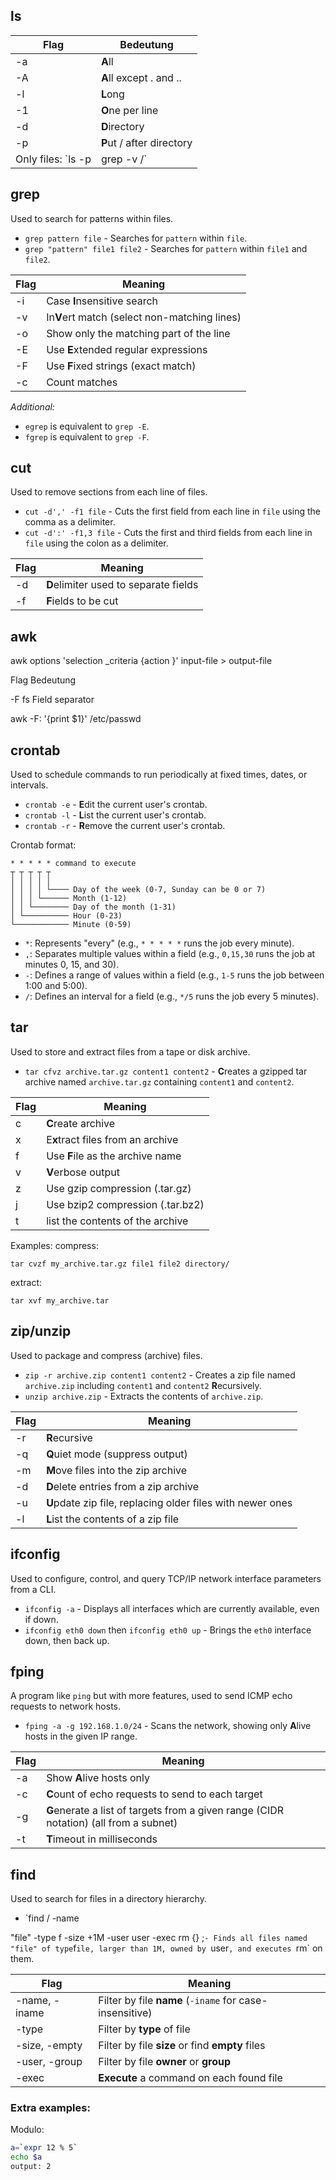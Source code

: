 ## ls

| Flag | Bedeutung                 |
| ---- | ------------------------- |
| -a   | **A**ll                   |
| -A   | **A**ll except . and ..   |
| -l   | **L**ong                  |
| -1   | **O**ne per line          |
| -d   | **D**irectory             |
| -p   | **P**ut / after directory |
Only files: `ls -p | grep -v /`
## grep

Used to search for patterns within files.

- `grep pattern file` - Searches for `pattern` within `file`.
- `grep "pattern" file1 file2` - Searches for `pattern` within `file1` and `file2`.

| Flag | Meaning                                      |
| ---- | -------------------------------------------- |
| -i   | Case **I**nsensitive search                  |
| -v   | In**V**ert match (select non-matching lines) |
| -o   | Show only the matching part of the line      |
| -E   | Use **E**xtended regular expressions         |
| -F   | Use **F**ixed strings (exact match)          |
| -c   | Count matches                                |

*Additional:*

- `egrep` is equivalent to `grep -E`.
- `fgrep` is equivalent to `grep -F`.

## cut

Used to remove sections from each line of files.

- `cut -d',' -f1 file` - Cuts the first field from each line in `file` using the comma as a delimiter.
- `cut -d':' -f1,3 file` - Cuts the first and third fields from each line in `file` using the colon as a delimiter.

| Flag | Meaning                               |
| ---- | ------------------------------------- |
| -d   | **D**elimiter used to separate fields |
| -f   | **F**ields to be cut                  |


## awk
awk options 'selection _criteria {action }' input-file > output-file

Flag Bedeutung

-F fs Field separator

awk -F: '{print $1}' /etc/passwd
## crontab

Used to schedule commands to run periodically at fixed times, dates, or intervals.

- `crontab -e` - **E**dit the current user's crontab.
- `crontab -l` - **L**ist the current user's crontab.
- `crontab -r` - **R**emove the current user's crontab.

Crontab format:

```
* * * * * command to execute
┬ ┬ ┬ ┬ ┬
│ │ │ │ │
│ │ │ │ └──── Day of the week (0-7, Sunday can be 0 or 7)
│ │ │ └────── Month (1-12)
│ │ └──────── Day of the month (1-31)
│ └────────── Hour (0-23)
└──────────── Minute (0-59)
```

- `*`: Represents "every" (e.g., `* * * * *` runs the job every minute).
- `,`: Separates multiple values within a field (e.g., `0,15,30` runs the job at minutes 0, 15, and 30).
- `-`: Defines a range of values within a field (e.g., `1-5` runs the job between 1:00 and 5:00).
- `/`: Defines an interval for a field (e.g., `*/5` runs the job every 5 minutes).

## tar

Used to store and extract files from a tape or disk archive.

- `tar cfvz archive.tar.gz content1 content2` - **C**reates a gzipped tar archive named `archive.tar.gz` containing `content1` and `content2`.

| Flag | Meaning                           |
| ---- | --------------------------------- |
| c    | **C**reate archive                |
| x    | E**x**tract files from an archive |
| f    | Use **F**ile as the archive name  |
| v    | **V**erbose output                |
| z    | Use gzip compression (.tar.gz)    |
| j    | Use bzip2 compression (.tar.bz2)  |
| t    | list the contents of the archive  |
Examples:
compress:
```
tar cvzf my_archive.tar.gz file1 file2 directory/
```
extract: 
```
tar xvf my_archive.tar 
```
## zip/unzip

Used to package and compress (archive) files.

- `zip -r archive.zip content1 content2` - Creates a zip file named `archive.zip` including `content1` and `content2` **R**ecursively.
- `unzip archive.zip` - Extracts the contents of `archive.zip`.

| Flag | Meaning |
| --- | --- |
| -r | **R**ecursive |
| -q | **Q**uiet mode (suppress output) |
| -m | **M**ove files into the zip archive |
| -d | **D**elete entries from a zip archive |
| -u | **U**pdate zip file, replacing older files with newer ones |
| -l | **L**ist the contents of a zip file |

## ifconfig

Used to configure, control, and query TCP/IP network interface parameters from a CLI.

- `ifconfig -a` - Displays all interfaces which are currently available, even if down.
- `ifconfig eth0 down` then `ifconfig eth0 up` - Brings the `eth0` interface down, then back up.

## fping

A program like `ping` but with more features, used to send ICMP echo requests to network hosts.

- `fping -a -g 192.168.1.0/24` - Scans the network, showing only **A**live hosts in the given IP range.

| Flag | Meaning                                                                               |
| ---- | ------------------------------------------------------------------------------------- |
| -a   | Show **A**live hosts only                                                             |
| -c   | **C**ount of echo requests to send to each target                                     |
| -g   | **G**enerate a list of targets from a given range (CIDR notation) (all from a subnet) |
| -t   | **T**imeout in milliseconds                                                           |

## find

Used to search for files in a directory hierarchy.

- `find / -name

 "file" -type f -size +1M -user user -exec rm {} \;` - Finds all files named "file" of type `f`ile, larger than 1M, owned by `user`, and executes `rm` on them.

| Flag          | Meaning                                                 |
| ------------- | ------------------------------------------------------- |
| -name, -iname | Filter by file **name** (`-iname` for case-insensitive) |
| -type         | Filter by **type** of file                              |
| -size, -empty | Filter by file **size** or find **empty** files         |
| -user, -group | Filter by file **owner** or **group**                   |
| -exec         | **Execute** a command on each found file                |
### Extra examples:
Modulo:
```bash
a=`expr 12 % 5`
echo $a
output: 2
```